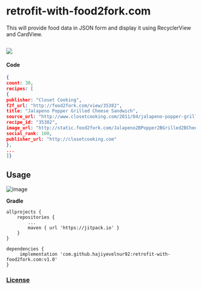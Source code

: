 # retrofit-with-food2fork.com
This will provide food data in JSON form and display it using RecyclerView and CardView.

<p align="left">
<img src="">
</p>

[<img src="https://image.ibb.co/n2N9C8/en_badge_web_generic.png">](https://play.google.com/store/apps/details?id=codehive.foodrecept)

#### **Code**

```json
{
count: 30,
recipes: [
{
publisher: "Closet Cooking",
f2f_url: "http://food2fork.com/view/35382",
title: "Jalapeno Popper Grilled Cheese Sandwich",
source_url: "http://www.closetcooking.com/2011/04/jalapeno-popper-grilled-cheese-sandwich.html",
recipe_id: "35382",
image_url: "http://static.food2fork.com/Jalapeno2BPopper2BGrilled2BCheese2BSandwich2B12B500fd186186.jpg",
social_rank: 100,
publisher_url: "http://closetcooking.com"
},
...
]}
```


## **Usage** ##
![image](https://image.ibb.co/gnqRQT/ezgif_com_video_to_gif_2.gif)

**Gradle**

    allprojects {
		repositories {
			...
			maven { url 'https://jitpack.io' }
		}
	}

    dependencies {
         implementation 'com.github.hajiyevelnur92:retrofit-with-food2fork.com:v1.0'
    }


### [License](./LICENSE)
